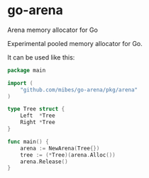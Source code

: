 # go-arena
Arena memory allocator for Go

Experimental pooled memory allocator for Go.

It can be used like this:

```go 
package main

import (
    "github.com/mibes/go-arena/pkg/arena"
)

type Tree struct {
    Left  *Tree
    Right *Tree
}

func main() {
    arena := NewArena(Tree{})
    tree := (*Tree)(arena.Alloc())
    arena.Release()
}
```
